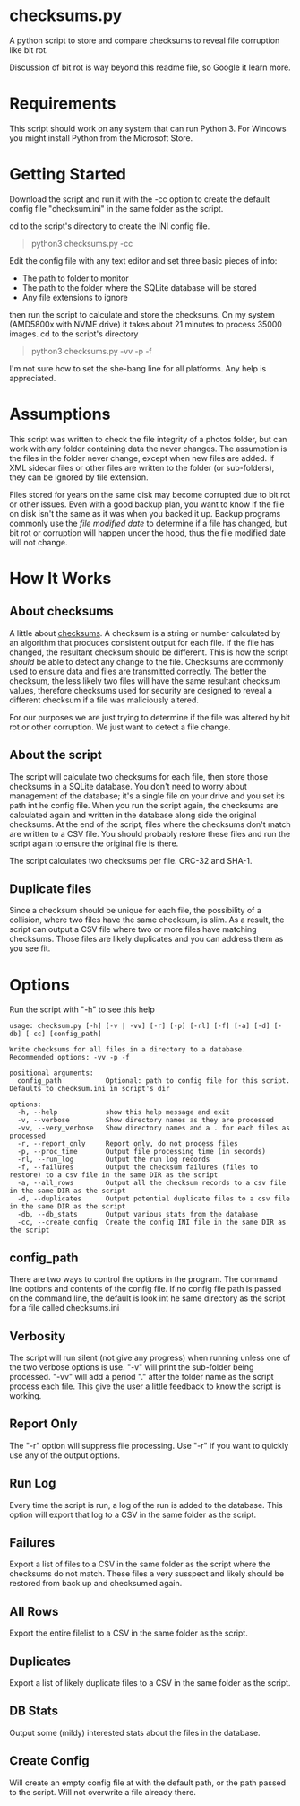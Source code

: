 # checksums.py
A python script to store and compare checksums to reveal file corruption like bit rot.
 
Discussion of bit rot is way beyond this readme file, so Google it learn more.

# Requirements
This script should work on any system that can run Python 3. For Windows you might install Python from the Microsoft Store.

# Getting Started
Download the script and run it with the -cc option to create the default config file "checksum.ini" in the same folder as the script.

cd to the script's directory to create the INI config file.
> python3 checksums.py -cc

Edit the config file with any text editor and set three basic pieces of info:
* The path to folder to monitor
* The path to the folder where the SQLite database will be stored
* Any file extensions to ignore

then run the script to calculate and store the checksums. On my system (AMD5800x with NVME drive) it takes about 21 minutes to process 35000 images.
cd to the script's directory
> python3 checksums.py -vv -p -f

I'm not sure how to set the she-bang line for all platforms. Any help is appreciated.

# Assumptions
This script was written to check the file integrity of a photos folder, but can work with any folder containing data the never changes. The assumption is the files in the folder never change, except when new files are added. If XML sidecar files or other files are written to the folder (or sub-folders), they can be ignored by file extension.

Files stored for years on the same disk may become corrupted due to bit rot or other issues. Even with a good backup plan, you want to know if the file on disk isn't the same as it was when you backed it up. Backup programs commonly use the *file modified date* to determine if a file has changed, but bit rot or corruption will happen under the hood, thus the file modified date will not change.

# How It Works

## About checksums
A little about [checksums](https://en.wikipedia.org/wiki/Checksum). A checksum is a string or number calculated by an algorithm that produces consistent output for each file. If the file has changed, the resultant checksum should be different. This is how the script *should* be able to detect any change to the file. Checksums are commonly used to ensure data and files are transmitted correctly. The better the checksum, the less likely two files will have the same resultant checksum values, therefore checksums used for security are designed to reveal a different checksum if a file was maliciously altered. 

For our purposes we are just trying to determine if the file was altered by bit rot or other corruption. We just want to detect a file change. 

## About the script

The script will calculate two checksums for each file, then store those checksums in a SQLite database. You don't need to worry about management of the database; it's a single file on your drive and you set its path int he config file. When you run the script again, the checksums are calculated again and written in the database along side the original checksums. At the end of the script, files where the checksums don't match are written to a CSV file. You should probably restore these files and run the script again to ensure the original file is there.

The script calculates two checksums per file. CRC-32 and SHA-1. 

## Duplicate files

Since a checksum should be unique for each file, the possibility of a collision, where two files have the same checksum, is slim. As a result, the script can output a CSV file where two or more files have matching checksums. Those files are likely duplicates and you can address them as you see fit.

# Options

Run the script with "-h" to see this help

```plaintext
usage: checksum.py [-h] [-v | -vv] [-r] [-p] [-rl] [-f] [-a] [-d] [-db] [-cc] [config_path]

Write checksums for all files in a directory to a database. Recommended options: -vv -p -f

positional arguments:
  config_path           Optional: path to config file for this script. Defaults to checksum.ini in script's dir

options:
  -h, --help            show this help message and exit
  -v, --verbose         Show directory names as they are processed
  -vv, --very_verbose   Show directory names and a . for each files as processed
  -r, --report_only     Report only, do not process files
  -p, --proc_time       Output file processing time (in seconds)
  -rl, --run_log        Output the run log records
  -f, --failures        Output the checksum failures (files to restore) to a csv file in the same DIR as the script
  -a, --all_rows        Output all the checksum records to a csv file in the same DIR as the script
  -d, --duplicates      Output potential duplicate files to a csv file in the same DIR as the script
  -db, --db_stats       Output various stats from the database
  -cc, --create_config  Create the config INI file in the same DIR as the script
```
## config_path
There are two ways to control the options in the program. The command line options and contents of the config file. If no config file path is passed on the command line, the default is look int he same directory as the script for a file called checksums.ini

## Verbosity
The script will run silent (not give any progress) when running unless one of the two verbose options is use. "-v" will print the sub-folder being processed. "-vv" will add a period "." after the folder name as the script process each file. This give the user a little feedback to know the script is working.

## Report Only
The "-r" option will suppress file processing. Use "-r" if you want to quickly use any of the output options.

## Run Log
Every time the script is run, a log of the run is added to the database. This option will export that log to a CSV in the same folder as the script.

## Failures
Export a list of files to a CSV in the same folder as the script where the checksums do not match. These files a very susspect and likely should be restored from back up and checksumed again.

## All Rows
Export the entire filelist to a CSV in the same folder as the script.

## Duplicates
Export a list of likely duplicate files to a CSV in the same folder as the script.

## DB Stats
Output some (mildy) interested stats about the files in the database.

## Create Config
Will create an empty config file at with the default path, or the path passed to the script. Will not overwrite a file already there.